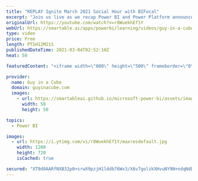 ```yaml
---
title: "REPLAY Ignite March 2021 Social Hour with BIFocal"
excerpt: "Join us live as we recap Power BI and Power Platform announcements made at Microsoft Ignite March 2021. With special guest, Jason Himmelstein and John White from The BIFocal Show podcast!  Microsoft Ignite: https://myignite.microsoft.com/home  Connect with Jason and John: Twitter: https://twitter.com/jasehimm"
originalUrl: https://youtube.com/watch?v=r8WuekhEf1Y
webUrl: https://smartable.ai/apps/powerbi/learning/videos/guy-in-a-cube-replay-ignite-march-2021-social-hour-with-bifocal/
type: video
price: Free
length: PT1H12M21S
publishedDateTime: 2021-03-04T02:52:10Z
heat: 50

featuredContent: "<iframe width=\"800\" height=\"500\" frameborder=\"0\" src=\"https://www.youtube.com/embed/r8WuekhEf1Y\" allow=\"accelerometer; autoplay; encrypted-media; gyroscope; picture-in-picture\" allowfullscreen></iframe>"

provider:
  name: Guy in a Cube
  domain: guyinacube.com
  images:
    - url: https://smartableai.github.io/microsoft-power-bi/assets/images/organizations/guyinacube.com-50x50.jpg
      width: 50
      height: 50

topics:
  - Power BI

images:
  - url: https://i.ytimg.com/vi/r8WuekhEf1Y/maxresdefault.jpg
    width: 1280
    height: 720
    isCached: true

secured: "XT9d0AARfNXB32p0+srwX9pzjH1lddb76Wx3/X6v7golzkXHvuNY9N+ndqNdD4NCL3HZxzbX/9/Gwq80Yem907ZvJnKo0BZtxjlorIK900aiAMCR/xr6U7rT4SAjGrg1WIk609EFXjNTPQBo1N3nIgCKheaCbd96mu/uRszZkKpfnZyLbs9x1AidkNRkq0HzlBSktzW3MYFYxo3hY21Tiv9QhJwbo66A415N4/Mn1bzKlTMbTsHyXgC7B+HT5yTtD6tha49BGA3tYCEhYpmYnjSTS/Rng8Me025FngktwDfvUyKcaPHanhZg0Rpb+L0E5m7+MGEGRz+ebTW/DXBh98i31NdKmMgq5FMNouDpEhjheB6vbq2FzDUZ2Q9CtmjPkiUAhCSilHDbWZ53kudDzrSy+KD8cLCXQytezytreLU=;U6P/kTs8jBzTwEZVpBsk+w=="
---
```


